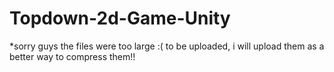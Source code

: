 # Topdown-2d-Game-Unity
*sorry guys the files were too large :( to be uploaded, i will upload them as a better way to compress them!!
